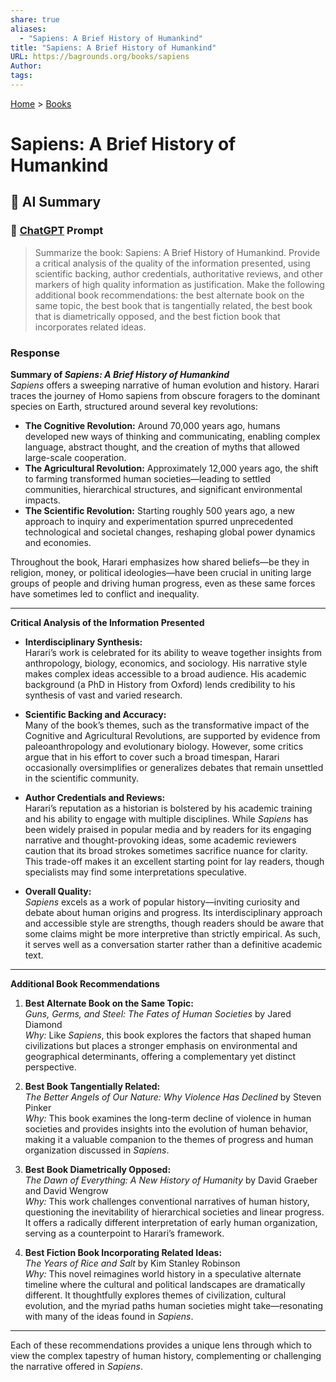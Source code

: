 ```yaml
---
share: true
aliases:
  - "Sapiens: A Brief History of Humankind"
title: "Sapiens: A Brief History of Humankind"
URL: https://bagrounds.org/books/sapiens
Author: 
tags: 
---
```

[Home](../index.md) > [Books](./index.md)  
# Sapiens: A Brief History of Humankind  
## 🤖 AI Summary  
### 💬 [ChatGPT](https://chat.com) Prompt  
> Summarize the book: Sapiens: A Brief History of Humankind. Provide a critical analysis of the quality of the information presented, using scientific backing, author credentials, authoritative reviews, and other markers of high quality information as justification. Make the following additional book recommendations: the best alternate book on the same topic, the best book that is tangentially related, the best book that is diametrically opposed, and the best fiction book that incorporates related ideas.  
  
### Response  
**Summary of *Sapiens: A Brief History of Humankind***    
*Sapiens* offers a sweeping narrative of human evolution and history. Harari traces the journey of Homo sapiens from obscure foragers to the dominant species on Earth, structured around several key revolutions:    
  
- **The Cognitive Revolution:** Around 70,000 years ago, humans developed new ways of thinking and communicating, enabling complex language, abstract thought, and the creation of myths that allowed large-scale cooperation.    
- **The Agricultural Revolution:** Approximately 12,000 years ago, the shift to farming transformed human societies—leading to settled communities, hierarchical structures, and significant environmental impacts.    
- **The Scientific Revolution:** Starting roughly 500 years ago, a new approach to inquiry and experimentation spurred unprecedented technological and societal changes, reshaping global power dynamics and economies.  
  
Throughout the book, Harari emphasizes how shared beliefs—be they in religion, money, or political ideologies—have been crucial in uniting large groups of people and driving human progress, even as these same forces have sometimes led to conflict and inequality.  
  
---  
  
**Critical Analysis of the Information Presented**    
  
- **Interdisciplinary Synthesis:**    
  Harari’s work is celebrated for its ability to weave together insights from anthropology, biology, economics, and sociology. His narrative style makes complex ideas accessible to a broad audience. His academic background (a PhD in History from Oxford) lends credibility to his synthesis of vast and varied research.  
  
- **Scientific Backing and Accuracy:**    
  Many of the book’s themes, such as the transformative impact of the Cognitive and Agricultural Revolutions, are supported by evidence from paleoanthropology and evolutionary biology. However, some critics argue that in his effort to cover such a broad timespan, Harari occasionally oversimplifies or generalizes debates that remain unsettled in the scientific community.  
  
- **Author Credentials and Reviews:**    
  Harari’s reputation as a historian is bolstered by his academic training and his ability to engage with multiple disciplines. While *Sapiens* has been widely praised in popular media and by readers for its engaging narrative and thought-provoking ideas, some academic reviewers caution that its broad strokes sometimes sacrifice nuance for clarity. This trade-off makes it an excellent starting point for lay readers, though specialists may find some interpretations speculative.  
  
- **Overall Quality:**    
  *Sapiens* excels as a work of popular history—inviting curiosity and debate about human origins and progress. Its interdisciplinary approach and accessible style are strengths, though readers should be aware that some claims might be more interpretive than strictly empirical. As such, it serves well as a conversation starter rather than a definitive academic text.  
  
---  
  
**Additional Book Recommendations**    
  
1. **Best Alternate Book on the Same Topic:**    
   *Guns, Germs, and Steel: The Fates of Human Societies* by Jared Diamond    
   *Why:* Like *Sapiens*, this book explores the factors that shaped human civilizations but places a stronger emphasis on environmental and geographical determinants, offering a complementary yet distinct perspective.  
  
2. **Best Book Tangentially Related:**    
   *The Better Angels of Our Nature: Why Violence Has Declined* by Steven Pinker    
   *Why:* This book examines the long-term decline of violence in human societies and provides insights into the evolution of human behavior, making it a valuable companion to the themes of progress and human organization discussed in *Sapiens*.  
  
3. **Best Book Diametrically Opposed:**    
   *The Dawn of Everything: A New History of Humanity* by David Graeber and David Wengrow    
   *Why:* This work challenges conventional narratives of human history, questioning the inevitability of hierarchical societies and linear progress. It offers a radically different interpretation of early human organization, serving as a counterpoint to Harari’s framework.  
  
4. **Best Fiction Book Incorporating Related Ideas:**    
   *The Years of Rice and Salt* by Kim Stanley Robinson    
   *Why:* This novel reimagines world history in a speculative alternate timeline where the cultural and political landscapes are dramatically different. It thoughtfully explores themes of civilization, cultural evolution, and the myriad paths human societies might take—resonating with many of the ideas found in *Sapiens*.  
  
---  
  
Each of these recommendations provides a unique lens through which to view the complex tapestry of human history, complementing or challenging the narrative offered in *Sapiens*.  
